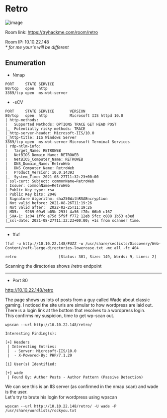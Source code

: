 # Retro

![image](https://user-images.githubusercontent.com/5285547/131119489-6feda4b6-44b3-41aa-b3fa-bcb22ece0b84.png)

Room link: https://tryhackme.com/room/retro

Room IP: 10.10.22.148  
*\* for me your's will be different*

## Enumeration


* Nmap 

```
PORT     STATE SERVICE
80/tcp   open  http
3389/tcp open  ms-wbt-server
```

* -sCV

```
PORT     STATE SERVICE       VERSION
80/tcp   open  http          Microsoft IIS httpd 10.0
| http-methods: 
|   Supported Methods: OPTIONS TRACE GET HEAD POST
|_  Potentially risky methods: TRACE
|_http-server-header: Microsoft-IIS/10.0
|_http-title: IIS Windows Server
3389/tcp open  ms-wbt-server Microsoft Terminal Services
| rdp-ntlm-info: 
|   Target_Name: RETROWEB
|   NetBIOS_Domain_Name: RETROWEB
|   NetBIOS_Computer_Name: RETROWEB
|   DNS_Domain_Name: RetroWeb
|   DNS_Computer_Name: RetroWeb
|   Product_Version: 10.0.14393
|_  System_Time: 2021-08-27T11:32:23+00:00
| ssl-cert: Subject: commonName=RetroWeb
| Issuer: commonName=RetroWeb
| Public Key type: rsa
| Public Key bits: 2048
| Signature Algorithm: sha256WithRSAEncryption
| Not valid before: 2021-08-26T11:19:26
| Not valid after:  2022-02-25T11:19:26
| MD5:   9269 09a9 b05b 293f 4a56 f70c 66b0 c167
|_SHA-1: 1c04 1ffc e75d 5f9f f772 12eb 5fcc c808 1b53 a3ed
|_ssl-date: 2021-08-27T11:32:23+00:00; +1s from scanner time.
```
---

* ffuf

```
ffuf -u http://10.10.22.148/FUZZ -w /usr/share/seclists/Discovery/Web-Content/raft-large-directories-lowercase.txt -mc all -fc 404

retro                   [Status: 301, Size: 149, Words: 9, Lines: 2]
```

Scanning the directories shows /retro endpoint

---

* Port 80

http://10.10.22.148/retro

The page shows us lots of posts from a guy called Wade about classic gaming. 
I noticed the site urls are simular to how wordpress are laid out. There is a login link at the bottom that resolves to a wordpress login.  
This confirms my suspicion, time to get wp-scan out. 

```
wpscan --url http://10.10.22.148/retro/

Interesting Finding(s):

[+] Headers
 | Interesting Entries:
 |  - Server: Microsoft-IIS/10.0
 |  - X-Powered-By: PHP/7.1.29
 
[i] User(s) Identified:

[+] wade
 | Found By: Author Posts - Author Pattern (Passive Detection)
```

We can see this is an IIS server (as confirmed in the nmap scan) and wade is the user.  
Let's try to brute his login for wordpress using wpscan

```
wpscan --url http://10.10.22.148/retro/ -U wade -P /usr/share/wordlists/rockyou.txt
```



